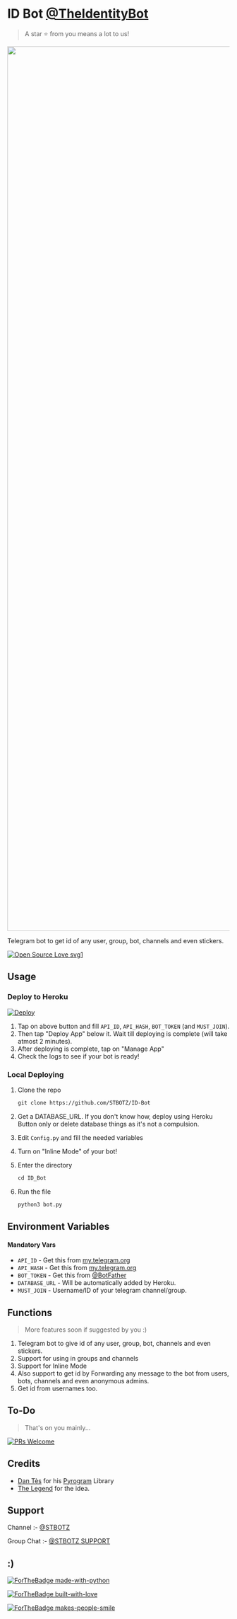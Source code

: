 # ID Bot [@TheIdentityBot](https://t.me/TheIdentityBot)

> A star ⭐ from you means a lot to us!

<p align="center"><a href="https://www.github.com/STBOTZ/ID-Bot"><img src="https://telegra.ph/file/784c14c76533f944ae9b0.jpg" width="2000"></a></p>

Telegram bot to get id of any user, group, bot, channels and even stickers.

[![Open Source Love svg1](https://badges.frapsoft.com/os/v1/open-source.svg?v=103)](https://github.com/STBOTZ/open-source-badges/)

## Usage

### Deploy to Heroku

[![Deploy](https://www.herokucdn.com/deploy/button.svg)](https://heroku.com/deploy?template=https://github.com/STBOTZ/ID-Bot)

1. Tap on above button and fill `API_ID`, `API_HASH`, `BOT_TOKEN` (and `MUST_JOIN`).
2. Then tap "Deploy App" below it. Wait till deploying is complete (will take atmost 2 minutes).
3. After deploying is complete, tap on "Manage App"
4. Check the logs to see if your bot is ready!

### Local Deploying

1. Clone the repo
   ```markdown
   git clone https://github.com/STBOTZ/ID-Bot
   ```
   
2. Get a DATABASE_URL. If you don't know how, deploy using Heroku Button only or delete database things as it's not a compulsion.
   
3. Edit `Config.py` and fill the needed variables

4. Turn on "Inline Mode" of your bot!
   
5. Enter the directory
   ```markdown
   cd ID_Bot
   ```
6. Run the file
   ```markdown
   python3 bot.py
   ```

## Environment Variables

#### Mandatory Vars

- `API_ID` - Get this from [my.telegram.org](https://my.telegram.org/auth)
- `API_HASH` - Get this from [my.telegram.org](https://my.telegram.org/auth)
- `BOT_TOKEN` - Get this from [@BotFather](https://t.me/BotFather)
- `DATABASE_URL` - Will be automatically added by Heroku.
- `MUST_JOIN` - Username/ID of your telegram channel/group.

## Functions

> More features soon if suggested by you :)

1. Telegram bot to give id of any user, group, bot, channels and even stickers.
2. Support for using in groups and channels
3. Support for Inline Mode
4. Also support to get id by Forwarding any message to the bot from users, bots, channels and even anonymous admins.
5. Get id from usernames too.

## To-Do

> That's on you mainly...

[![PRs Welcome](https://img.shields.io/badge/PRs-welcome-brightgreen.svg?style=flat-square)](http://makeapullrequest.com)

## Credits

- [Dan Tès](https://github.com/delivrance) for his [Pyrogram](https://docs.pyrogram.org) Library
- [The Legend](https://github.com/thelegend-16) for the idea.

## Support

Channel :- [@STBOTZ](https://t.me/STBOTZ)

Group Chat :- [@STBOTZ SUPPORT](https://t.me/ST_BOTZ)

## :)

[![ForTheBadge made-with-python](http://ForTheBadge.com/images/badges/made-with-python.svg)](https://www.python.org/)

[![ForTheBadge built-with-love](http://ForTheBadge.com/images/badges/built-with-love.svg)](https://github.com/StarkBotsIndustries)

[![ForTheBadge makes-people-smile](http://ForTheBadge.com/images/badges/makes-people-smile.svg)](https://github.com/STBOTZ)
